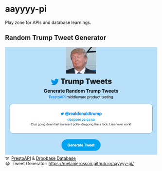 # aayyyy-pi
Play zone for APIs and database learnings.

## Random Trump Tweet Generator
<img src="generator.png" width="500"/><br/>
⚒️ &nbsp;<a href="https://prestoapi.com/" target="_blank">PrestoAPI</a> & <a href="https://app.dropbase.io/" target="_blank">Dropbase Database</a>
<br>😂  &nbsp;Tweet Generator: https://melanierosson.github.io/aayyyy-pi/
